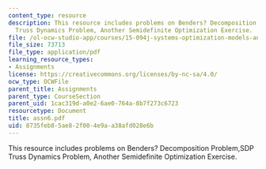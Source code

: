 ```yaml
---
content_type: resource
description: This resource includes problems on Benders? Decomposition Problem,SDP
  Truss Dynamics Problem, Another Semidefinite Optimization Exercise.
file: /ol-ocw-studio-app/courses/15-094j-systems-optimization-models-and-computation-sma-5223-spring-2004/8735feb85ae82f004e9aa38afd028e6b_assn6.pdf
file_size: 73713
file_type: application/pdf
learning_resource_types:
- Assignments
license: https://creativecommons.org/licenses/by-nc-sa/4.0/
ocw_type: OCWFile
parent_title: Assignments
parent_type: CourseSection
parent_uid: 1cac319d-a0e2-6ae0-764a-8b7f273c6723
resourcetype: Document
title: assn6.pdf
uid: 8735feb8-5ae8-2f00-4e9a-a38afd028e6b
---
```

This resource includes problems on Benders? Decomposition Problem,SDP Truss Dynamics Problem, Another Semidefinite Optimization Exercise.
